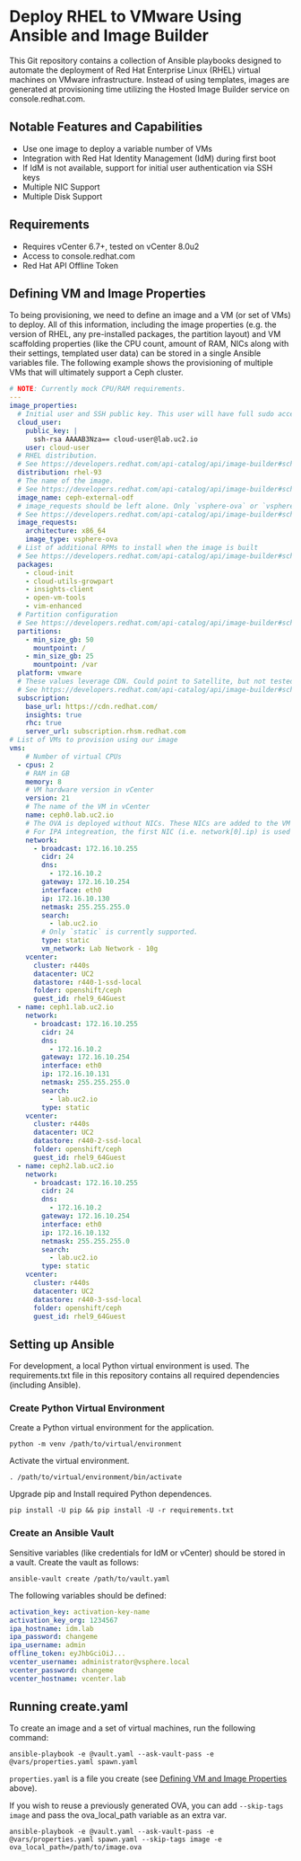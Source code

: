 # Deploy RHEL to VMware Using Ansible and Image Builder

This Git repository contains a collection of Ansible playbooks designed to automate the deployment of Red Hat Enterprise Linux (RHEL) virtual machines on VMware infrastructure. Instead of using templates, images are generated at provisioning time utilizing the Hosted Image Builder service on console.redhat.com.

## Notable Features and Capabilities

* Use one image to deploy a variable number of VMs
* Integration with Red Hat Identity Management (IdM) during first boot
* If IdM is not available, support for initial user authentication via SSH keys
* Multiple NIC Support
* Multiple Disk Support

## Requirements

* Requires vCenter 6.7+, tested on vCenter 8.0u2
* Access to console.redhat.com
* Red Hat API Offline Token

## Defining VM and Image Properties

To being provisioning, we need to define an image and a VM (or set of VMs) to deploy. All of this information, including the image properties (e.g. the version of RHEL, any pre-installed packages, the partition layout) and VM scaffolding properties (like the CPU count, amount of RAM, NICs along with their settings, templated user data) can be stored in a single Ansible variables file. The following example shows the provisioning of multiple VMs that will ultimately support a Ceph cluster.

```yaml
# NOTE: Currently mock CPU/RAM requirements.
---
image_properties:
  # Initial user and SSH public key. This user will have full sudo access.
  cloud_user:
    public_key: |
      ssh-rsa AAAAB3Nza== cloud-user@lab.uc2.io
    user: cloud-user
  # RHEL distribution.
  # See https://developers.redhat.com/api-catalog/api/image-builder#schema-Distributions
  distribution: rhel-93
  # The name of the image.
  # See https://developers.redhat.com/api-catalog/api/image-builder#schema-ComposeRequest
  image_name: ceph-external-odf
  # image_requests should be left alone. Only `vsphere-ova` or `vsphere` are applicable, but 'vsphere' will generate a VMDK that does not support UEFI. As such, these playbooks only support `vsphere-ova`. 
  # See https://developers.redhat.com/api-catalog/api/image-builder#schema-ImageTypes
  image_requests:
    architecture: x86_64
    image_type: vsphere-ova
  # List of additional RPMs to install when the image is built
  # See https://developers.redhat.com/api-catalog/api/image-builder#schema-Customizations
  packages:
    - cloud-init
    - cloud-utils-growpart
    - insights-client
    - open-vm-tools
    - vim-enhanced
  # Partition configuration
  # See https://developers.redhat.com/api-catalog/api/image-builder#schema-Filesystem
  partitions:
    - min_size_gb: 50
      mountpoint: /
    - min_size_gb: 25
      mountpoint: /var
  platform: vmware
  # These values leverage CDN. Could point to Satellite, but not tested.
  # See https://developers.redhat.com/api-catalog/api/image-builder#schema-Subscription
  subscription:
    base_url: https://cdn.redhat.com/
    insights: true
    rhc: true
    server_url: subscription.rhsm.redhat.com
# List of VMs to provision using our image
vms:
    # Number of virtual CPUs
  - cpus: 2
    # RAM in GB
    memory: 8
    # VM hardware version in vCenter
    version: 21
    # The name of the VM in vCenter
    name: ceph0.lab.uc2.io
    # The OVA is deployed without NICs. These NICs are added to the VM after it is deployed.
    # For IPA integreation, the first NIC (i.e. network[0].ip) is used for DNS
    network:
      - broadcast: 172.16.10.255
        cidr: 24
        dns:
          - 172.16.10.2
        gateway: 172.16.10.254
        interface: eth0
        ip: 172.16.10.130
        netmask: 255.255.255.0
        search:
          - lab.uc2.io
        # Only `static` is currently supported.
        type: static
        vm_network: Lab Network - 10g
    vcenter:
      cluster: r440s
      datacenter: UC2
      datastore: r440-1-ssd-local
      folder: openshift/ceph
      guest_id: rhel9_64Guest
  - name: ceph1.lab.uc2.io
    network:
      - broadcast: 172.16.10.255
        cidr: 24
        dns:
          - 172.16.10.2
        gateway: 172.16.10.254
        interface: eth0
        ip: 172.16.10.131
        netmask: 255.255.255.0
        search:
          - lab.uc2.io
        type: static
    vcenter:
      cluster: r440s
      datacenter: UC2
      datastore: r440-2-ssd-local
      folder: openshift/ceph
      guest_id: rhel9_64Guest
  - name: ceph2.lab.uc2.io
    network:
      - broadcast: 172.16.10.255
        cidr: 24
        dns:
          - 172.16.10.2
        gateway: 172.16.10.254
        interface: eth0
        ip: 172.16.10.132
        netmask: 255.255.255.0
        search:
          - lab.uc2.io
        type: static
    vcenter:
      cluster: r440s
      datacenter: UC2
      datastore: r440-3-ssd-local
      folder: openshift/ceph
      guest_id: rhel9_64Guest
```

## Setting up Ansible

For development, a local Python virtual environment is used. The requirements.txt file in this repository contains all required dependencies (including Ansible).

### Create Python Virtual Environment

Create a Python virtual environment for the application.

```command
python -m venv /path/to/virtual/environment
```

Activate the virtual environment.

```command
. /path/to/virtual/environment/bin/activate
```

Upgrade pip and Install required Python dependences.

```command
pip install -U pip && pip install -U -r requirements.txt
```

### Create an Ansible Vault

Sensitive variables (like credentials for IdM or vCenter) should be stored in a vault. Create the vault as follows:

```command
ansible-vault create /path/to/vault.yaml
```

The following variables should be defined:

```yaml
activation_key: activation-key-name
activation_key_org: 1234567
ipa_hostname: idm.lab
ipa_password: changeme
ipa_username: admin
offline_token: eyJhbGciOiJ...
vcenter_username: administrator@vsphere.local
vcenter_password: changeme
vcenter_hostname: vcenter.lab
```

## Running create.yaml

To create an image and a set of virtual machines, run the following command:

```command
ansible-playbook -e @vault.yaml --ask-vault-pass -e @vars/properties.yaml spawn.yaml
```

`properties.yaml` is a file you create (see [Defining VM and Image Properties](#defining-vm-and-image-properties) above).

If you wish to reuse a previously generated OVA, you can add `--skip-tags image` and pass the ova_local_path variable as an extra var.

```command
ansible-playbook -e @vault.yaml --ask-vault-pass -e @vars/properties.yaml spawn.yaml --skip-tags image -e ova_local_path=/path/to/image.ova
```
